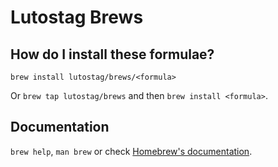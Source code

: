 # Lutostag Brews

## How do I install these formulae?

`brew install lutostag/brews/<formula>`

Or `brew tap lutostag/brews` and then `brew install <formula>`.

## Documentation

`brew help`, `man brew` or check [Homebrew's documentation](https://docs.brew.sh).
